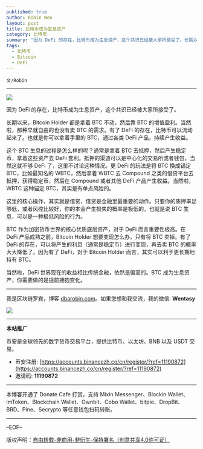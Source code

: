 ```yaml
---
published: true
author: Robin Wen
layout: post
title: 比特币成为生息资产
category: 比特币
summary: "因为 DeFi 的存在，比特币成为生息资产，这个共识已经被大家所接受了。长期以来，Bitcoin Holder 都是拿着 BTC 不动，然后靠 BTC 的增值盈利。当然啦，那种早就自由的也没有卖 BTC 的需求。有了 DeFi 的存在，比特币可以流动起来了。也就是你可以拿着手里的 BTC，通过各类 DeFi 产品，持续产生收益。当然啦，DeFi 世界现在的收益相比传统金融，依然是偏高的。BTC 成为生息资产，你需要做的是提前拥抱变化。"
tags:
  - 比特币
  - Bitcoin
  - DeFi
---
```


`文/Robin`

***

![](https://cdn.dbarobin.com/ldcu6g6.png)

因为 DeFi 的存在，比特币成为生息资产，这个共识已经被大家所接受了。

长期以来，Bitcoin Holder 都是拿着 BTC 不动，然后靠 BTC 的增值盈利。当然啦，那种早就自由的也没有卖 BTC 的需求。有了 DeFi 的存在，比特币可以流动起来了。也就是你可以拿着手里的 BTC，通过各类 DeFi 产品，持续产生收益。

这个 BTC 生息的过程是怎么样的呢？通常是拿着 BTC 去抵押，然后产生稳定币，拿着这些资产去 DeFi 套利。抵押的渠道可以是中心化的交易所或者钱包，当然这就不够 DeFi 了，这里不讨论这种情况。更 DeFi 的玩法是将 BTC 换成锚定 BTC，比如最知名的 WBTC，然后拿着 WBTC 去 Compound 之类的借贷平台去抵押，获得稳定币，然后在 Compound 或者其他 DeFi 产品产生收益。当然啦，WBTC 这种锚定 BTC，其实是有单点风险的。

这里的核心操作，其实就是借贷，借贷是金融里最重要的动作。只要你的质押率足够低，或者风控比较好，你的本金产生损失的概率是极低的，也就是说 BTC 生息，可以是一种极低风险的行为。

BTC 作为加密货币世界的核心优质底层资产，对于 DeFi 而言重要性极高。在 DeFi 产品成熟之前，Bitcoin Holder 想要变现怎么办，只有将 BTC 卖掉。有了 DeFi 的存在，可以将产生的利息（通常是稳定币）进行变现，再去卖 BTC 的概率大大降低了。因为有了 DeFi，对于 Bitcoin Holder 而言，其实可以利于更长期地持有 BTC。

当然啦，DeFi 世界现在的收益相比传统金融，依然是偏高的。BTC 成为生息资产，你需要做的是提前拥抱变化。

***

我是区块链罗宾，博客 [dbarobin.com](https://dbarobin.com/)。如果您想和我交流，我的微信: **Wentasy**

![](https://cdn.dbarobin.com/v4yywe2.png)

***

**本站推广**

币安是全球领先的数字货币交易平台，提供比特币、以太坊、BNB 以及 USDT 交易。

* 币安注册: [https://accounts.binancezh.co/cn/register/?ref=11190872](https://accounts.binancezh.co/cn/register/?ref=11190872)
* 邀请码: **11190872**

***

本博客开通了 Donate Cafe 打赏，支持 Mixin Messenger、Blockin Wallet、imToken、Blockchain Wallet、Ownbit、Cobo Wallet、bitpie、DropBit、BRD、Pine、Secrypto 等任意钱包扫码转账。

<center>
    <div class="--donate-button"
         data-button-id="f8b9df0d-af9a-460d-8258-d3f435445075"
    ></div>
</center>

***

–EOF–

版权声明：[自由转载-非商用-非衍生-保持署名（创意共享4.0许可证）](http://creativecommons.org/licenses/by-nc-nd/4.0/deed.zh)